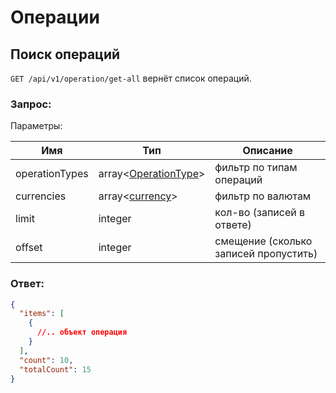 # Операции

## Поиск операций

`GET /api/v1/operation/get-all` вернёт список операций.

### Запрос:

Параметры:

Имя | Тип | Описание
--- | --- | ---
operationTypes | array<[OperationType](./contracts.md#operationtype)> | фильтр по типам операций
currencies | array<[currency](./contracts.md#currency)> | фильтр по валютам
limit | integer | кол-во (записей в ответе)
offset | integer | смещение (сколько записей пропустить)

### Ответ:

```json
{
  "items": [
    {
      //.. объект операция
    }
  ],
  "count": 10,
  "totalCount": 15
}
```
